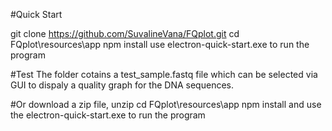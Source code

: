 
#Quick Start

git clone https://github.com/SuvalineVana/FQplot.git
cd FQplot\resources\app
npm install
use electron-quick-start.exe to run the program

#Test
The folder cotains a test_sample.fastq file which can be selected via GUI to dispaly a quality graph for the DNA sequences.


#Or download a zip file, unzip
cd FQplot\resources\app
npm install
and use the electron-quick-start.exe to run the program

